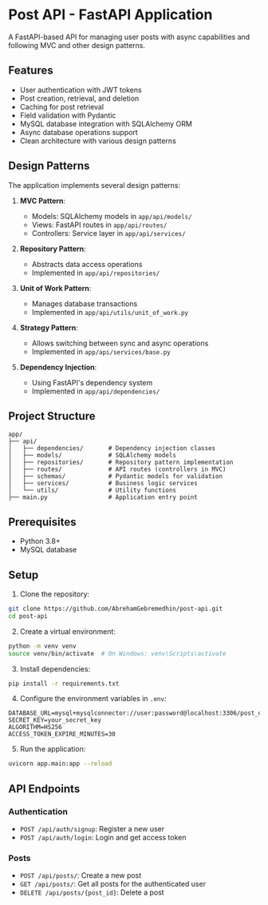 # Post API - FastAPI Application

A FastAPI-based API for managing user posts with async capabilities and following MVC and other design patterns.

## Features

- User authentication with JWT tokens
- Post creation, retrieval, and deletion
- Caching for post retrieval
- Field validation with Pydantic
- MySQL database integration with SQLAlchemy ORM
- Async database operations support
- Clean architecture with various design patterns

## Design Patterns

The application implements several design patterns:

1. **MVC Pattern**:

   - Models: SQLAlchemy models in `app/api/models/`
   - Views: FastAPI routes in `app/api/routes/`
   - Controllers: Service layer in `app/api/services/`

2. **Repository Pattern**:

   - Abstracts data access operations
   - Implemented in `app/api/repositories/`

3. **Unit of Work Pattern**:

   - Manages database transactions
   - Implemented in `app/api/utils/unit_of_work.py`

4. **Strategy Pattern**:

   - Allows switching between sync and async operations
   - Implemented in `app/api/services/base.py`

5. **Dependency Injection**:
   - Using FastAPI's dependency system
   - Implemented in `app/api/dependencies/`

## Project Structure

```
app/
├── api/
│   ├── dependencies/       # Dependency injection classes
│   ├── models/             # SQLAlchemy models
│   ├── repositories/       # Repository pattern implementation
│   ├── routes/             # API routes (controllers in MVC)
│   ├── schemas/            # Pydantic models for validation
│   ├── services/           # Business logic services
│   └── utils/              # Utility functions
├── main.py                 # Application entry point
```

## Prerequisites

- Python 3.8+
- MySQL database

## Setup

1. Clone the repository:

```bash
git clone https://github.com/AbrehamGebremedhin/post-api.git
cd post-api
```

2. Create a virtual environment:

```bash
python -m venv venv
source venv/bin/activate  # On Windows: venv\Scripts\activate
```

3. Install dependencies:

```bash
pip install -r requirements.txt
```

4. Configure the environment variables in `.env`:

```
DATABASE_URL=mysql+mysqlconnector://user:password@localhost:3306/post_db
SECRET_KEY=your_secret_key
ALGORITHM=HS256
ACCESS_TOKEN_EXPIRE_MINUTES=30
```

5. Run the application:

```bash
uvicorn app.main:app --reload
```

## API Endpoints

### Authentication

- `POST /api/auth/signup`: Register a new user
- `POST /api/auth/login`: Login and get access token

### Posts

- `POST /api/posts/`: Create a new post
- `GET /api/posts/`: Get all posts for the authenticated user
- `DELETE /api/posts/{post_id}`: Delete a post
